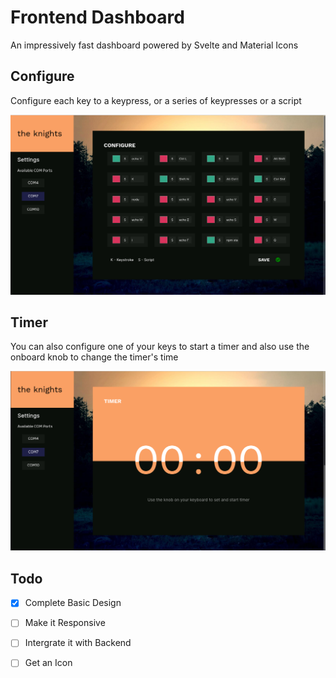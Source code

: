 # Frontend Dashboard

An impressively fast dashboard powered by Svelte and Material Icons

## Configure

Configure each key to a keypress, or a series of keypresses or a script

![Screenshot1](./screenshot1.png)

## Timer

You can also configure one of your keys to start a timer and also use the onboard knob to change the timer's time

![Screenshot1](./screenshot2.png)

## Todo
- [x] Complete Basic Design
- [ ] Make it Responsive
- [ ] Intergrate it with Backend
- [ ] Get an Icon

